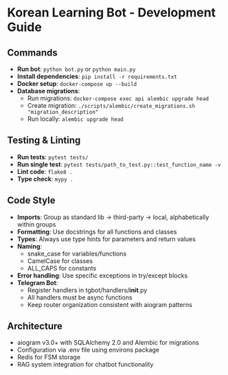 # Korean Learning Bot - Development Guide

## Commands
- **Run bot**: `python bot.py` or `python main.py`
- **Install dependencies**: `pip install -r requirements.txt`
- **Docker setup**: `docker-compose up --build`
- **Database migrations**: 
  - Run migrations: `docker-compose exec api alembic upgrade head`
  - Create migration: `./scripts/alembic/create_migrations.sh "migration_description"`
  - Run locally: `alembic upgrade head`

## Testing & Linting
- **Run tests**: `pytest tests/`
- **Run single test**: `pytest tests/path_to_test.py::test_function_name -v`
- **Lint code**: `flake8 .`
- **Type check**: `mypy .`

## Code Style
- **Imports**: Group as standard lib → third-party → local, alphabetically within groups
- **Formatting**: Use docstrings for all functions and classes
- **Types**: Always use type hints for parameters and return values
- **Naming**: 
  - snake_case for variables/functions
  - CamelCase for classes
  - ALL_CAPS for constants
- **Error handling**: Use specific exceptions in try/except blocks
- **Telegram Bot**: 
  - Register handlers in tgbot/handlers/__init__.py
  - All handlers must be async functions
  - Keep router organization consistent with aiogram patterns

## Architecture
- aiogram v3.0+ with SQLAlchemy 2.0 and Alembic for migrations
- Configuration via .env file using environs package
- Redis for FSM storage
- RAG system integration for chatbot functionality